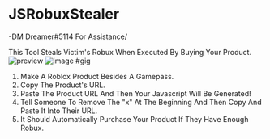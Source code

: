 # JSRobuxStealer
-DM Dreamer#5114 For Assistance\/

This Tool Steals Victim's Robux When Executed By Buying Your Product.
![preview](https://user-images.githubusercontent.com/80835991/151730004-f9df59be-d065-43a3-9ae0-4bc37ac2eb08.gif)
![image](https://user-images.githubusercontent.com/80835991/151821928-abca362c-00a7-40cc-820b-a56187d6396a.png)
#gig
1. Make A Roblox Product Besides A Gamepass.
2. Copy The Product's URL.
3. Paste The Product URL And Then Your Javascript Will Be Generated!
4. Tell Someone To Remove The "x" At The Beginning And Then Copy And Paste It Into Their URL.
5. It Should Automatically Purchase Your Product If They Have Enough Robux.

